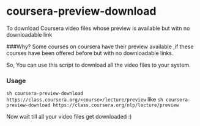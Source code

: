 coursera-preview-download
=========================

To download Coursera video files whose preview is available but witn no downloadable link

###Why?
Some courses on coursera have their preview available ,if these courses have been offered before but with no 
downloadable links.

So, You can use this script to download all the video files to your system.

### Usage
`sh coursera-preview-download https://class.coursera.org/<course>/lecture/preview`
like
`sh coursera-preview-download https://class.coursera.org/nlp/lecture/preview`

Now wait till all your video files get downloaded :)
